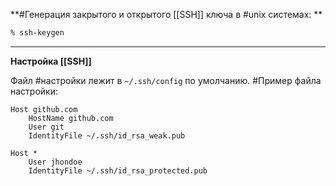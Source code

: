 
**#Генерация закрытого и открытого [[SSH]] ключа в #unix системах: **

```bash
% ssh-keygen
```

----

**Настройка [[SSH]]**

Файл #настройки лежит в `~/.ssh/config` по умолчанию.
#Пример файла настройки:

```config
Host github.com
	HostName github.com
	User git
	IdentityFile ~/.ssh/id_rsa_weak.pub

Host *
	User jhondoe
	IdentityFile ~/.ssh/id_rsa_protected.pub
```

